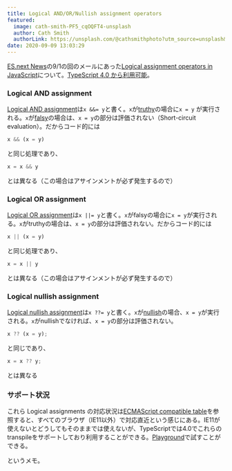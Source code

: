 ```yaml
---
title: Logical AND/OR/Nullish assignment operators
featured:
  image: cath-smith-PF5_cqOQFT4-unsplash
  author: Cath Smith
  authorLink: https://unsplash.com/@cathsmithphoto?utm_source=unsplash&utm_medium=referral&utm_content=creditCopyText
date: 2020-09-09 13:03:29
---
```

[ES.next News](http://esnextnews.com/)の9/1の回のメールにあった[Logical assignment operators in JavaScript](https://dev.to/hemanth/logical-assignment-operators-in-javascript-inh)について。[TypeScript 4.0 から利用可能](https://devblogs.microsoft.com/typescript/announcing-typescript-4-0-rc/#short-circuiting-assignment-operators)。
<!-- more -->

### Logical AND assignment
[Logical AND assignment](https://developer.mozilla.org/en-US/docs/Web/JavaScript/Reference/Operators/Logical_AND_assignment)は`x &&= y`と書く。`x`が[truthy](https://developer.mozilla.org/en-US/docs/Glossary/truthy)の場合に`x = y` が実行される。`x`が[falsy](https://developer.mozilla.org/en-US/docs/Glossary/falsy)の場合は、`x = y`の部分は評価されない（Short-circuit evaluation）。だからコード的には

```javascript
x && (x = y)
```
と同じ処理であり、

```javascript
x = x && y
```
とは異なる（この場合はアサインメントが必ず発生するので）

### Logical OR assignment
[Logical OR assignment](https://developer.mozilla.org/en-US/docs/Web/JavaScript/Reference/Operators/Logical_OR_assignment)は`x ||= y`と書く。`x`がfalsyの場合に`x = y`が実行される。`x`がtruthyの場合は、`x = y`の部分は評価されない。だからコード的には

```javascript
x || (x = y)
```
と同じ処理であり、

```javascript
x = x || y
```
とは異なる（この場合はアサインメントが必ず発生するので）

### Logical nullish assignment
[Logical nullish assignment](https://developer.mozilla.org/en-US/docs/Web/JavaScript/Reference/Operators/Logical_nullish_assignment)は`x ??= y`と書く。`x`が[nullish](https://developer.mozilla.org/en-US/docs/Glossary/nullish)の場合、`x = y`が実行される。`x`がnullishでなければ、`x = y`の部分は評価されない。

```javascript
x ?? (x = y);
```
と同じであり、

```javascript
x = x ?? y;
```
とは異なる

### サポート状況
これら Logical assignments の対応状況は[ECMAScript compatible table](http://kangax.github.io/compat-table/es2016plus/#test-Logical_Assignment)を参照すると、すべてのブラウザ（IE11以外）で対応直近という感じにある。IE11が使えないとどうしてもそのままでは使えないが、TypeScriptでは4.0でこれらのtranspileをサポートしており利用することができる。[Playground](https://www.typescriptlang.org/play?ts=4.0.2)で試すことができる。

というメモ。
